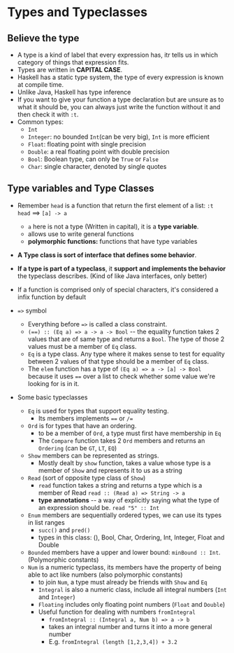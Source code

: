 # Types and Typeclasses

## Believe the type
* A type is a kind of label that every expression has, itr tells us in which category of things that expression fits.
* Types are written in **CAPITAL CASE**.
* Haskell has a static type system, the type of every expression is known at compile time.
* Unlike Java, Haskell has type inference
* If you want to give your function a type declaration but are unsure as to what it should be, you can always just write the function without it and then check it with `:t`.
* Common types:
    * `Int`
    * `Integer`: no bounded `Int`(can be very big), `Int` is more efficient
    * `Float`: floating point with single precision
    * `Double`: a real floating point with double precision
    * `Bool`: Boolean type, can only be `True` or `False`
    * `Char`: single character, denoted by single quotes

## Type variables and Type Classes

* Remember `head` is a function that return the first element of a list: `:t head` ==> `[a] -> a`
    * `a` here is not a type (Written in capital), it is a **type variable**.
    * allows use to write general functions
    * **polymorphic functions:** functions that have type variables


* **A Type class is sort of interface that defines some behavior**.
* **If a type is part of  a typeclass**, it **support and implements the behavior** the typeclass describes. (Kind of like Java interfaces, only better)
* If a function is comprised only of special characters, it's considered a infix function by default
* `=>` symbol
    * Everything before `=>` is called a class constraint.
    * `(==) :: (Eq a) => a -> a -> Bool` -- the equality function takes 2 values that are of same type and returns a `Bool`. The type of those 2 values must be a member of `Eq` class.
    * `Eq` is a type class. Any type where it makes sense to test for equality between 2 values of that type should be a member of `Eq` class.
    * The `elem` function has a type of `(Eq a) => a -> [a] -> Bool` because it uses `==` over a list to check whether some value we're looking for is in it.


* Some basic typeclasses
    * `Eq` is used for types that support equality testing. 
        * Its members implements `==` or `/=`
    * `Ord` is for types that have an ordering.
        * to be a member of `Ord`, a type must first have membership in `Eq`
        * The `Compare` function takes 2 `Ord` members and returns an `Ordering` (can be `GT`, `LT`, `EQ`)
    *  `Show` members can be represented as strings.
        * Mostly dealt by `show` function, takes a value whose type is a member of  `Show` and represents it to us as a string     
    * `Read` (sort of opposite type class of `Show`)
        * `read` function takes a string and returns a type which is a member of Read `read :: (Read a) => String -> a  `
        * **type annotations** -- a way of explicitly saying what the type of an expression should be. `read "5" :: Int`
    * `Enum` members are sequentially ordered types, we can use its types in list ranges
        * `succ()` and `pred()`
        * types in this class: (), Bool, Char, Ordering, Int, Integer, Float and Double
    * `Bounded` members have a upper and lower bound: `minBound :: Int`. (Polymorphic constants)
    * `Num` is a numeric typeclass, its members have the property of being able to act like numbers (also polymorphic constants)
        * to join `Num`, a type must already be friends with `Show` and `Eq`
        * `Integral` is also a numeric class, include all integral numbers (`Int` and `Integer`)
        * `Floating` includes only floating point numbers (`Float` and `Double`)
        * Useful function for dealing with numbers `fromIntegral`
            * `fromIntegral :: (Integral a, Num b) => a -> b`
            * takes an integral number and turns it into a more general number
            * E.g. `fromIntegral (length [1,2,3,4]) + 3.2`





















    